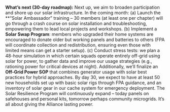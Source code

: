 **What’s next (30-day roadmap):** Next up, we aim to broaden participation and shore up our solar infrastructure. In the coming month: (a) Launch the **“Solar Ambassador” training – 30 members (at least one per chapter) will go through a crash course on solar installation and troubleshooting, empowering them to lead local projects and workshops. (b) Implement a **Solar Swap Program**: members who upgraded their home systems are encouraged to donate older but working panels and batteries to others (FPA will coordinate collection and redistribution, ensuring even those with limited means can get a starter setup). (c) Conduct stress tests: we plan a 48-hour simulation in which certain squads operate entirely off-grid using solar for power, to gather data and improve our usage strategies (e.g., rationing power for critical devices at night). Additionally, we’ll finalize an **Off-Grid Power SOP** that combines generator usage with solar best practices for hybrid approaches. By day 30, we expect to have at least 50 new households set up with basic solar rigs through FPA guidance, and an inventory of solar gear in our cache system for emergency deployment. The Solar Resilience Program will continuously expand – today panels on safehouses and personal kits, tomorrow perhaps community microgrids. It’s all about giving the Alliance lasting power.